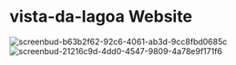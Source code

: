 ﻿# vista-da-lagoa Website
![screenbud-b63b2f62-92c6-4061-ab3d-9cc8fbd0685c](https://user-images.githubusercontent.com/73978251/185612141-fdd9daa8-6aba-430d-81b0-884268aa2e7c.png)
![screenbud-21216c9d-4dd0-4547-9809-4a78e9f171f6](https://user-images.githubusercontent.com/73978251/185612163-dc8e2b9b-0947-4c50-b7f8-0989e1734372.png)
